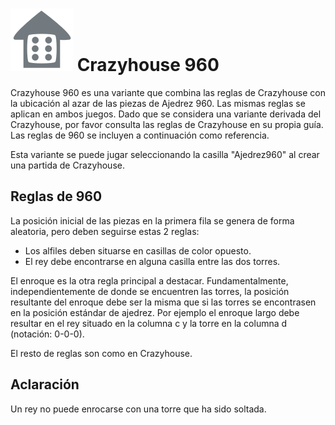 # ![Crazyhouse960](https://github.com/gbtami/pychess-variants/blob/master/static/icons/Crazyhouse960.svg) Crazyhouse 960

Crazyhouse 960 es una variante que combina las reglas de Crazyhouse con la ubicación al azar de las piezas de Ajedrez 960. Las mismas reglas se aplican en ambos juegos. Dado que se considera una variante derivada del Crazyhouse, por favor consulta las reglas de Crazyhouse en su propia guía. Las reglas de 960 se incluyen a continuación como referencia.

Esta variante se puede jugar seleccionando la casilla "Ajedrez960" al crear una partida de Crazyhouse.

## Reglas de 960

La posición inicial de las piezas en la primera fila se genera de forma aleatoria, pero deben seguirse estas 2 reglas:

* Los alfiles deben situarse en casillas de color opuesto.
* El rey debe encontrarse en alguna casilla entre las dos torres.

El enroque es la otra regla principal a destacar. Fundamentalmente, independientemente de donde se encuentren las torres, la posición resultante del enroque debe ser la misma que si las torres se encontrasen en la posición estándar de ajedrez. Por ejemplo el enroque largo debe resultar en el rey situado en la columna c y la torre en la columna d (notación: 0-0-0).

El resto de reglas son como en Crazyhouse.

## Aclaración

Un rey no puede enrocarse con una torre que ha sido soltada.
